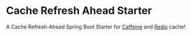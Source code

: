 # Cache Refresh Ahead Starter

A Cache Refresh-Ahead Spring Boot Starter for [Caffeine](https://github.com/ben-manes/caffeine) and [Redis](https://projects.spring.io/spring-data-redis/) cache!
